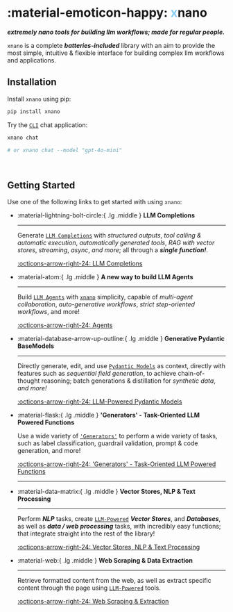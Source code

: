 # :material-emoticon-happy: <span style="color: #89CFF0;">__x__</span>nano

___extremely nano tools for building llm workflows; made for regular people.___

`xnano` is a complete <span style="color: var(--md-code-hl-variable-color);">___batteries-included___</span> library with an aim to provide the most simple, intuitive & flexible interface for building complex llm workflows and applications.

## Installation

Install `xnano` using pip:

```bash
pip install xnano
```

Try the [`CLI`](#) chat application:

```bash
xnano chat

# or xnano chat --model "gpt-4o-mini"
```

<br/>

## **Getting Started**


Use one of the following links to get started with using `xnano`:

<div class="grid cards" markdown>

-   :material-lightning-bolt-circle:{ .lg .middle } __LLM Completions__

    ---

    Generate [`LLM Completions`](#) with <span style="color: var(--md-code-hl-variable-color);">_structured outputs_</span>, <span style="color: var(--md-code-hl-variable-color);">_tool calling & automatic execution_</span>, <span style="color: var(--md-code-hl-variable-color);">_automatically generated tools_</span>, <span style="color: var(--md-code-hl-variable-color);">_RAG with vector stores_</span>, <span style="color: var(--md-code-hl-variable-color);">_streaming_</span>, <span style="color: var(--md-code-hl-variable-color);">_async_</span>, _and more_; all through a ___single function!___.

    [:octicons-arrow-right-24: LLM Completions](#)

-   :material-atom:{ .lg .middle } __A new way to build LLM Agents__

    ---

    Build [`LLM Agents`](#) with [`xnano`](#) simplicity, capable of <span style="color: var(--md-code-hl-variable-color);">_multi-agent collaboration_</span>, <span style="color: var(--md-code-hl-variable-color);">_auto-generative workflows_</span>, <span style="color: var(--md-code-hl-variable-color);">_strict step-oriented workflows_</span>, and more!

    [:octicons-arrow-right-24: Agents](#)

-   :material-database-arrow-up-outline:{ .lg .middle } __Generative Pydantic BaseModels__

    ---

    Directly generate, edit, and use [`Pydantic Models`](#) as context, directly with features such as <span style="color: var(--md-code-hl-variable-color);">_sequential field generation_</span>, to achieve chain-of-thought reasoning; batch generations & distillation for <span style="color: var(--md-code-hl-variable-color);">_synthetic data_</span>, _and more!_

    [:octicons-arrow-right-24: LLM-Powered Pydantic Models](#)

-   :material-flask:{ .lg .middle } __'Generators' - Task-Oriented LLM Powered Functions__

    Use a wide variety of [`'Generators'`](#) to perform a wide variety of tasks, such as <span style="color: var(--md-code-hl-variable-color);">label classification</span>, <span style="color: var(--md-code-hl-variable-color);">guardrail validation</span>, <span style="color: var(--md-code-hl-variable-color);">prompt & code generation</span>, and more!

    [:octicons-arrow-right-24: 'Generators' - Task-Oriented LLM Powered Functions](#)

    ---

-   :material-data-matrix:{ .lg .middle } __Vector Stores, NLP & Text Processing__

    ---

    Perform ___NLP___ tasks, create [`LLM-Powered`](#) ___Vector Stores___, and ___Databases___, as well as ___data / web processing___ tasks, with incredibly easy functions; that integrate straight into the rest of the library!

    [:octicons-arrow-right-24: Vector Stores, NLP & Text Processing](#)

-   :material-web:{ .lg .middle } __Web Scraping & Data Extraction__

    ---

    Retrieve formatted content from the web, as well as extract specific content through the page using [`LLM-Powered`](#) tools.

    [:octicons-arrow-right-24: Web Scraping & Extraction](#)

</div>


